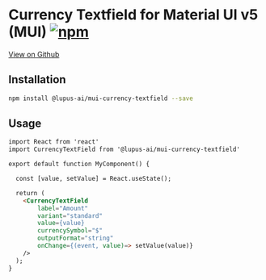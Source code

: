 # Currency Textfield for Material UI v5 (MUI) [![npm](https://img.shields.io/npm/v/@lupus-ai/mui-currency-textfield.svg?style=flat-square)](https://www.npmjs.com/package/@lupus-ai/mui-currency-textfield)

[View on Github](https://github.com/lupusai/mui-currency-textfield)
## Installation
 ```bash
 npm install @lupus-ai/mui-currency-textfield --save
```
## Usage

```html
import React from 'react'
import CurrencyTextField from '@lupus-ai/mui-currency-textfield'

export default function MyComponent() {

  const [value, setValue] = React.useState();

  return (
    <CurrencyTextField
		label="Amount"
		variant="standard"
		value={value}
		currencySymbol="$"
		outputFormat="string"
		onChange={(event, value)=> setValue(value)}
    />
  );
}
```
